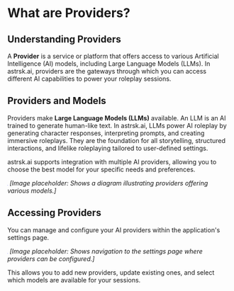 # What are Providers?

## Understanding Providers

A **Provider** is a service or platform that offers access to various Artificial Intelligence (AI) models, including Large Language Models (LLMs). In astrsk.ai, providers are the gateways through which you can access different AI capabilities to power your roleplay sessions.

## Providers and Models

Providers make **Large Language Models (LLMs)** available. An LLM is an AI trained to generate human-like text. In astrsk.ai, LLMs power AI roleplay by generating character responses, interpreting prompts, and creating immersive roleplays. They are the foundation for all storytelling, structured interactions, and lifelike roleplaying tailored to user-defined settings.

astrsk.ai supports integration with multiple AI providers, allowing you to choose the best model for your specific needs and preferences.

![Provider and Models Overview](./images/provider-model-overview.png)
*[Image placeholder: Shows a diagram illustrating providers offering various models.]*

## Accessing Providers

You can manage and configure your AI providers within the application's settings page.

![Settings Page Navigation](./images/settings-page-navigation.png)
*[Image placeholder: Shows navigation to the settings page where providers can be configured.]*

This allows you to add new providers, update existing ones, and select which models are available for your sessions.
